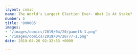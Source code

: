 ```yaml
---
layout: comic
name: The World's Largest Election Ever- What Is At Stake?
number: 5
title: '000005'
images:
- "/images/comics/2019/04/20/panel6-1.png"
- "/images/comics/2019/04/20/77-1.png"
date: 2019-04-20 02:32:53 +0000

---
```

